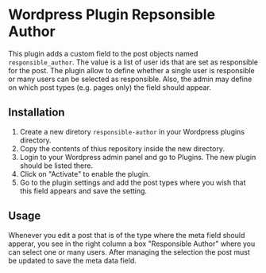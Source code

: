 # Wordpress Plugin Repsonsible Author

This plugin adds a custom field to the post objects named `responsible_author`. The
value is a list of user ids that are set as responsible for the post. The plugin allow
to define whether a single user is responsible or many users can be selected as responsible.
Also, the admin may define on which post types (e.g. pages only) the field should appear.

## Installation

1. Create a new diretory `responsible-author` in your Wordpress plugins directory.
1. Copy the contents of thius repository inside the new directory.
1. Login to your Wordpress admin panel and go to Plugins. The new plugin should be listed there.
1. Click on "Activate" to enable the plugin.
1. Go to the plugin settings and add the post types where you wish that this field appears and save the setting.

## Usage

Whenever you edit a post that is of the type where the meta field  should apperar, you
see in the right column a box "Responsible Author" where you can select one or many users. After
managing the selection the post must be updated to save the meta data field.
